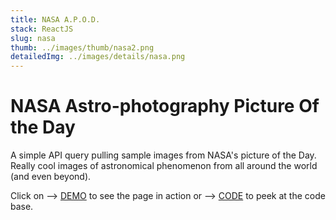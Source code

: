 ```yaml
---
title: NASA A.P.O.D.
stack: ReactJS
slug: nasa
thumb: ../images/thumb/nasa2.png
detailedImg: ../images/details/nasa.png
---
```


# NASA Astro-photography Picture Of the Day

A simple API query pulling sample images from NASA's picture of the Day.
Really cool images of astronomical phenomenon from all around the world (and even beyond).

Click on --> [DEMO](https://bit.ly/look2thesky) to see the page in action or -->
[CODE](https://github.com/tkdguy85/Pod-NasaProject) to peek at the code base.
